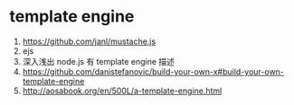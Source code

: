 # template engine

1. https://github.com/janl/mustache.js
1. ejs
1. 深入浅出 node.js 有 template engine 描述
1. https://github.com/danistefanovic/build-your-own-x#build-your-own-template-engine
1. http://aosabook.org/en/500L/a-template-engine.html
